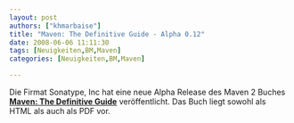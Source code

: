 ```yaml
---
layout: post
authors: ["khmarbaise"]
title: "Maven: The Definitive Guide - Alpha 0.12"
date: 2008-06-06 11:11:30
tags: [Neuigkeiten,BM,Maven]
categories: [Neuigkeiten,BM,Maven]

---
```

Die Firmat   Sonatype, Inc hat eine neue Alpha Release des Maven 2 Buches <a href="http://www.sonatype.com/book/index.html"  title="Maven: The Definitive Guide"><b>Maven: The Definitive Guide</b></a> veröffentlicht. Das Buch liegt sowohl als HTML als auch als PDF vor.
